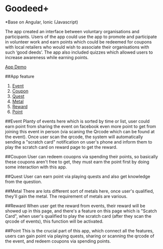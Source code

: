 # Goodeed+
*Base on Angular, Ionic (Javascript)

The app created an interface between voluntary organisations and participants. Users of the app could use the app to promote and participate in volunteer work and earn points which could be redeemed   for coupons with local retailers who would wish to associate their organisations with such ‘good deeds’. The app also included quizzes which allowed users to increase awareness while earning points. 

[App Demo](https://www.youtube.com/watch?time_continue=1&v=7HWG3fjAzQs)

##App feature

1. [Event](#event)
2. [Coupon](#coupon)
3. [Quest](#quest)
4. [Metal](#metal)
5. [Reward](#reward)
6. [Point](#point)

##Event
Planty of events here which is sorted by time or list, user could earn point from sharing the event on facebook even more point to get from joining this event in person (via scaning the Qrcode which can be found at the event). Once user scan the qrcode, the system will automatically sending a "scratch card" notification on user's phone and inform them to play the scratch card on reward page to get the reward. 

##Coupon
User can redeem couopns via spending their points, so basically these coupons aren't free to get, they must earn the point first by doing some interaction with this app.

##Quest
User can earn point via playing quests and also get knowledge from the question.

##Metal
There are lots different sort of metals here, once user's qualified, they'll gain the metal. The requirement of metals are various.

##Reward
When user get the reward from events, their reward will be showed up in this page, and there's a feature on this page which is "Scatch Card", when user's qualified to play the scratch card (after they scan the qrcode of events), this function will be activated.

##Point
This is the crucial part of this app, which connect all the features, users can gain point via playing quests, sharing or scanning the qrcode of the event, and redeem coupons via spending points.
